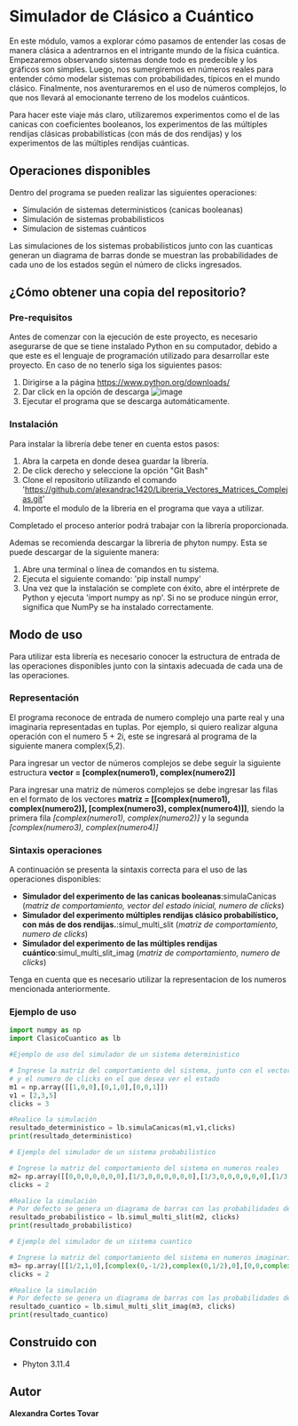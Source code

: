 # Simulador de Clásico a Cuántico
En este módulo, vamos a explorar cómo pasamos de entender las cosas de manera clásica a adentrarnos en el intrigante mundo de la física cuántica. Empezaremos observando sistemas donde todo es predecible y los gráficos son simples. Luego, nos sumergiremos en números reales para entender cómo modelar sistemas con probabilidades, típicos en el mundo clásico. Finalmente, nos aventuraremos en el uso de números complejos, lo que nos llevará al emocionante terreno de los modelos cuánticos.

Para hacer este viaje más claro, utilizaremos experimentos como el de las canicas con coeficientes booleanos, los experimentos de las múltiples rendijas clásicas probabilísticas (con más de dos rendijas) y los experimentos de las múltiples rendijas cuánticas.
## Operaciones disponibles 
Dentro del programa se pueden realizar las siguientes operaciones:
* Simulación de sistemas deterministicos (canicas booleanas)
* Simulación de sistemas probabilisticos
* Simulacion de sistemas cuánticos

Las simulaciones de los sistemas probabilisticos junto con las cuanticas generan un diagrama de barras donde se muestran las probabilidades de cada uno de los estados según el número de clicks ingresados.
## ¿Cómo obtener una copia del repositorio?
### Pre-requisitos
Antes de comenzar con la ejecución de este proyecto, es necesario asegurarse de que se tiene instalado Python en su computador, debido a que este es el lenguaje de programación utilizado para desarrollar este proyecto. 
En caso de no tenerlo siga los siguientes pasos:
1. Dirigirse a la página https://www.python.org/downloads/
2. Dar click en la opción de descarga
   ![image](https://github.com/alexandrac1420/CNYT/assets/138069735/03d02dfb-a346-4bc8-8e9c-066816e2f80e)
3. Ejecutar el programa que se descarga automáticamente.

### Instalación 
Para instalar la librería debe tener en cuenta estos pasos:
1. Abra la carpeta en donde desea guardar la librería.
2. De click derecho y seleccione la opción "Git Bash"
3. Clone el repositorio utilizando el comando 'https://github.com/alexandrac1420/Libreria_Vectores_Matrices_Complejas.git'
4. Importe el modulo de la libreria en el programa que vaya a utilizar.
   
Completado el proceso anterior podrá trabajar con la librería proporcionada.

Ademas se recomienda descargar la libreria de phyton numpy. Esta se puede descargar de la siguiente manera:
1. Abre una terminal o línea de comandos en tu sistema.
2. Ejecuta el siguiente comando: 'pip install numpy'
3. Una vez que la instalación se complete con éxito, abre el intérprete de Python y ejecuta 'import numpy as np'. Si no se produce ningún error, significa que NumPy se ha instalado correctamente.

## Modo de uso
Para utilizar esta librería es necesario conocer la estructura de entrada de las operaciones disponibles junto con la sintaxis adecuada de cada una de las operaciones.

### Representación 
El programa reconoce de entrada de numero complejo una parte real y una imaginaria representadas en tuplas. Por ejemplo, si quiero realizar alguna operación con el numero 5 + 2i, este se ingresará al programa de la siguiente manera complex(5,2).

Para ingresar un vector de números complejos se debe seguir la siguiente estructura __vector = [complex(numero1), complex(numero2)]__

Para ingresar una matriz de números complejos se debe ingresar las filas en el formato de los vectores __matriz = [[complex(numero1), complex(numero2)], [complex(numero3), complex(numero4)]]__, siendo la primera fila  _[complex(numero1), complex(numero2)]_ y la segunda  _[complex(numero3), complex(numero4)]_

### Sintaxis operaciones 
A continuación se presenta la sintaxis correcta para el uso de las operaciones disponibles:
* __Simulador del experimento de las canicas booleanas__:simulaCanicas (_matriz de comportamiento, vector del estado inicial, numero de clicks_)
* __Simulador del experimento múltiples rendijas clásico probabilístico, con más de dos rendijas.__:simul_multi_slit (_matriz de comportamiento, numero de clicks_)
* __Simulador del experimento de las múltiples rendijas cuántico__:simul_multi_slit_imag (_matriz de comportamiento, numero de clicks_)

Tenga en cuenta que es necesario utilizar la representacion de los numeros mencionada anteriormente.

### Ejemplo de uso 
~~~python
import numpy as np
import ClasicoCuantico as lb

#Ejemplo de uso del simulador de un sistema deterministico

# Ingrese la matriz del comportamiento del sistema, junto con el vector de valores iniciales
# y el numero de clicks en el que desea ver el estado
m1 = np.array([[1,0,0],[0,1,0],[0,0,1]])
v1 = [2,3,5]
clicks = 3

#Realice la simulación
resultado_deterministico = lb.simulaCanicas(m1,v1,clicks)
print(resultado_deterministico)

# Ejemplo del simulador de un sistema probabilistico

# Ingrese la matriz del comportamiento del sistema en numeros reales
m2= np.array([[0,0,0,0,0,0,0],[1/3,0,0,0,0,0,0],[1/3,0,0,0,0,0,0],[1/3,0,0,0,0,0,0],[0,1/2,0,0,1,0,0],[0,1/2,1/2,0,0,1,0],[0,0,1/2,0,0,0,1]])
clicks = 2

#Realice la simulación
# Por defecto se genera un diagrama de barras con las probabilidades del vector resultante
resultado_probabilistico = lb.simul_multi_slit(m2, clicks)
print(resultado_probabilistico)

# Ejemplo del simulador de un sistema cuantico

# Ingrese la matriz del comportamiento del sistema en numeros imaginarios
m3= np.array([[1/2,1,0],[complex(0,-1/2),complex(0,1/2),0],[0,0,complex(0,1)]])
clicks = 2

#Realice la simulación
# Por defecto se genera un diagrama de barras con las probabilidades del vector resultante
resultado_cuantico = lb.simul_multi_slit_imag(m3, clicks)
print(resultado_cuantico)

~~~


## Construido con
* Phyton 3.11.4
  
## Autor 
__Alexandra Cortes Tovar__ 
